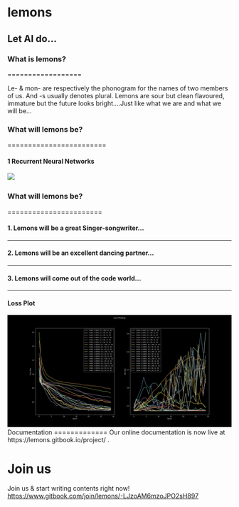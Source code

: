 # lemons
Let AI do...
-------

### What is lemons?
==================

Le- & mon- are respectively the phonogram for the names of two members of us. And -s usually denotes plural. Lemons are sour but clean flavoured, immature but the future looks bright....Just like what we are and what we will be...




### What will lemons be?
========================
#### 1 Recurrent Neural Networks
<img src=http://colah.github.io/posts/2015-08-Understanding-LSTMs/img/RNN-unrolled.png />


### What will lemons be?
=======================

#### 1. Lemons will be a great Singer-songwriter...
--------------------------------------------


#### 2. Lemons will be an excellent dancing partner...
-------------------------------------------------


#### 3. Lemons will come out of the code world...
---------------------------------------------

#### Loss Plot
<img src=plot_2020-03-26_23-52-04.png/>
Documentation
=============
Our online documentation is now live at https://lemons.gitbook.io/project/ .


Join us
=======
Join us & start writing contents right now! https://www.gitbook.com/join/lemons/-LJzoAM6mzoJPO2sH897
